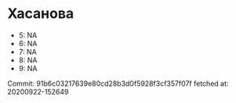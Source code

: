 # Хасанова
- 5: NA
- 6: NA
- 7: NA
- 8: NA
- 9: NA

Commit: 91b6c03217639e80cd28b3d0f5928f3cf357f07f
 fetched at: 20200922-152649
